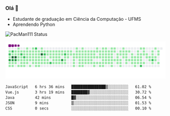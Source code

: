 ### Olá 👋

- Estudante de graduação em Ciência da Computação - UFMS
- Aprendendo Python

![PacMan111 Status](https://github-readme-stats.vercel.app/api?username=pacman111&show_icons=true&theme=gruvbox)
<!--[![Top Linguagens](https://github-readme-stats.vercel.app/api/top-langs/?username=pacman111&layout=compact)](https://github.com/anuraghazra/github-readme-stats) 
-->

![snake gif](https://github.com/PacMan111/PacMan111/blob/output/github-contribution-grid-snake.gif)

<!--START_SECTION:waka-->

```txt
JavaScript   6 hrs 36 mins   ███████████████▒░░░░░░░░░   61.02 %
Vue.js       3 hrs 19 mins   ███████▓░░░░░░░░░░░░░░░░░   30.72 %
Java         42 mins         █▓░░░░░░░░░░░░░░░░░░░░░░░   06.54 %
JSON         9 mins          ▒░░░░░░░░░░░░░░░░░░░░░░░░   01.53 %
CSS          0 secs          ░░░░░░░░░░░░░░░░░░░░░░░░░   00.10 %
```

<!--END_SECTION:waka-->
